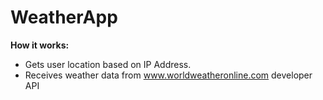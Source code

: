 # WeatherApp

**How it works:**  
- Gets user location based on IP Address.  
- Receives weather data from www.worldweatheronline.com developer API

